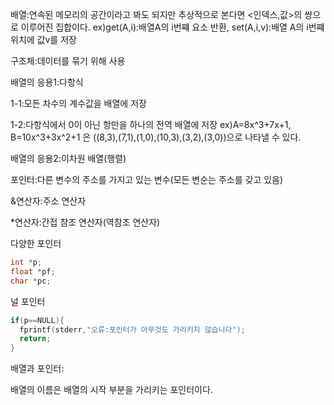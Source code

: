 배열:연속된 메모리의 공간이라고 봐도 되지만 추상적으로 본다면  <인덱스,값>의 쌍으로 이루어진 집합이다.
ex)get(A,i):배열A의 i번쨰 요소 반환, set(A,i,v):배열 A의 i번쨰 위치에 값v를 저장



구조체:데이터를 묶기 위해 사용

배열의 응용1:다항식


  1-1:모든 차수의 계수값을 배열에 저장

  1-2:다항식에서 0이 아닌 항만을 하나의 전역 배열에 저장
  ex)A=8x^3+7x+1, B=10x^3+3x^2+1
  은 ((8,3),(7,1),(1,0),(10,3),(3,2),(3,0))으로 나타낼 수 있다.
  
배열의 응용2:이차원 배열(행렬)


포인터:다른 변수의 주소를 가지고 있는 변수(모든 변순는 주소를 갖고 있음)


&연산자:주소 연산자


*연산자:간접 참조 연산자(역참조 연산자)

다양한 포인터

```c
int *p;
float *pf;
char *pc;

```
널 포인터

```c
if(p==NULL){
  fprintf(stderr,"오류:포인터가 아무것도 가리키지 않습니다");
  return;
}
```

배열과 포인터:

배열의 이름은 배열의 시작 부분을 가리키는 포인터이다.



